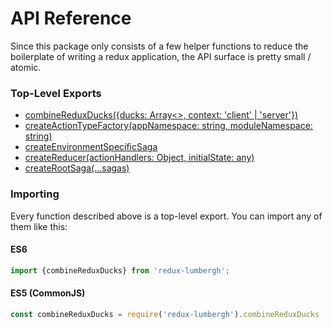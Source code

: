 # API Reference

Since this package only consists of a few helper functions to reduce the boilerplate of writing a redux application, the API surface is pretty small / atomic.

### Top-Level Exports

* [combineReduxDucks({ducks: Array<>, context: 'client' | 'server'})](combineReduxDucks.md)
* [createActionTypeFactory(appNamespace: string, moduleNamespace: string)](createActionTypeFactory.md)
* [createEnvironmentSpecificSaga](createEnvironmentSpecificSaga.md)
* [createReducer(actionHandlers: Object, initialState: any)](createReducer.md)
* [createRootSaga(...sagas)](createRootSaga.md)

### Importing

Every function described above is a top-level export. You can import any of them like this:

#### ES6

```js
import {combineReduxDucks} from 'redux-lumbergh';
```

#### ES5 (CommonJS)

```js
const combineReduxDucks = require('redux-lumbergh').combineReduxDucks
```
